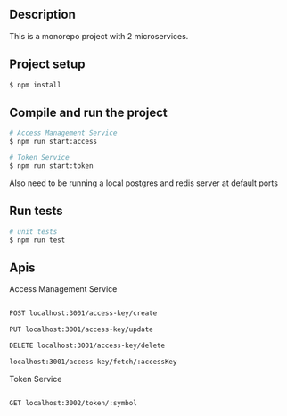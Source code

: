 
## Description

This is a monorepo project with 2 microservices.

## Project setup

```bash
$ npm install
```

## Compile and run the project

```bash
# Access Management Service
$ npm run start:access

# Token Service
$ npm run start:token

```
Also need to be running a local postgres and redis server at default ports

## Run tests

```bash
# unit tests
$ npm run test

```

## Apis

Access Management Service

```bash

POST localhost:3001/access-key/create

PUT localhost:3001/access-key/update

DELETE localhost:3001/access-key/delete

localhost:3001/access-key/fetch/:accessKey

```

Token Service

```bash

GET localhost:3002/token/:symbol

```
